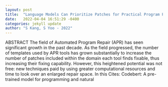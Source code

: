 ```yaml
---
layout: post
title:  "Language Models Can Prioritize Patches for Practical Program Patching"
date:   2022-04-04 16:51:29 -0400
categories: jekyll update
author: "S Kang, S Yoo - 2022"
---
```

ABSTRACT The field of Automated Program Repair (APR) has seen significant growth in the past decade. As the field progressed, the number of templates used by APR tools has grown substantially to increase the number of patches included within the domain each tool finds fixable, thus increasing their fixing capability. However, this heightened potential was not free: new techniques paid by using greater computational resources and time to look over an enlarged repair space. In this Cites: Codebert: A pre-trained model for programming and natural